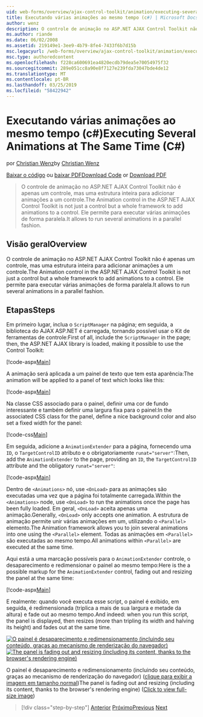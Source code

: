 ```yaml
---
uid: web-forms/overview/ajax-control-toolkit/animation/executing-several-animations-at-the-same-time-cs
title: Executando várias animações ao mesmo tempo (c#) | Microsoft Docs
author: wenz
description: O controle de animação no ASP.NET AJAX Control Toolkit não é apenas um controle, mas uma estrutura inteira para adicionar animações a um controle. Ele permite para executar severa...
ms.author: riande
ms.date: 06/02/2008
ms.assetid: 219149e1-3ee9-4b79-8fe4-7433f6b7d15b
msc.legacyurl: /web-forms/overview/ajax-control-toolkit/animation/executing-several-animations-at-the-same-time-cs
msc.type: authoredcontent
ms.openlocfilehash: f228ca600691ea4820ecdb79dea5e70054975f32
ms.sourcegitcommit: 289e051cc8a90e8f7127e239fda73047bde4de12
ms.translationtype: MT
ms.contentlocale: pt-BR
ms.lasthandoff: 03/25/2019
ms.locfileid: "58422942"
---
```

<a name="executing-several-animations-at-the-same-time-c"></a><span data-ttu-id="0df88-104">Executando várias animações ao mesmo tempo (c#)</span><span class="sxs-lookup"><span data-stu-id="0df88-104">Executing Several Animations at The Same Time (C#)</span></span>
====================
<span data-ttu-id="0df88-105">por [Christian Wenz](https://github.com/wenz)</span><span class="sxs-lookup"><span data-stu-id="0df88-105">by [Christian Wenz](https://github.com/wenz)</span></span>

<span data-ttu-id="0df88-106">[Baixar o código](http://download.microsoft.com/download/f/9/a/f9a26acd-8df4-4484-8a18-199e4598f411/Animation2.cs.zip) ou [baixar PDF](http://download.microsoft.com/download/6/7/1/6718d452-ff89-4d3f-a90e-c74ec2d636a3/animation2CS.pdf)</span><span class="sxs-lookup"><span data-stu-id="0df88-106">[Download Code](http://download.microsoft.com/download/f/9/a/f9a26acd-8df4-4484-8a18-199e4598f411/Animation2.cs.zip) or [Download PDF](http://download.microsoft.com/download/6/7/1/6718d452-ff89-4d3f-a90e-c74ec2d636a3/animation2CS.pdf)</span></span>

> <span data-ttu-id="0df88-107">O controle de animação no ASP.NET AJAX Control Toolkit não é apenas um controle, mas uma estrutura inteira para adicionar animações a um controle.</span><span class="sxs-lookup"><span data-stu-id="0df88-107">The Animation control in the ASP.NET AJAX Control Toolkit is not just a control but a whole framework to add animations to a control.</span></span> <span data-ttu-id="0df88-108">Ele permite para executar várias animações de forma paralela.</span><span class="sxs-lookup"><span data-stu-id="0df88-108">It allows to run several animations in a parallel fashion.</span></span>


## <a name="overview"></a><span data-ttu-id="0df88-109">Visão geral</span><span class="sxs-lookup"><span data-stu-id="0df88-109">Overview</span></span>

<span data-ttu-id="0df88-110">O controle de animação no ASP.NET AJAX Control Toolkit não é apenas um controle, mas uma estrutura inteira para adicionar animações a um controle.</span><span class="sxs-lookup"><span data-stu-id="0df88-110">The Animation control in the ASP.NET AJAX Control Toolkit is not just a control but a whole framework to add animations to a control.</span></span> <span data-ttu-id="0df88-111">Ele permite para executar várias animações de forma paralela.</span><span class="sxs-lookup"><span data-stu-id="0df88-111">It allows to run several animations in a parallel fashion.</span></span>

## <a name="steps"></a><span data-ttu-id="0df88-112">Etapas</span><span class="sxs-lookup"><span data-stu-id="0df88-112">Steps</span></span>

<span data-ttu-id="0df88-113">Em primeiro lugar, inclua o `ScriptManager` na página; em seguida, a biblioteca do AJAX ASP.NET é carregada, tornando possível usar o Kit de ferramentas de controle:</span><span class="sxs-lookup"><span data-stu-id="0df88-113">First of all, include the `ScriptManager` in the page; then, the ASP.NET AJAX library is loaded, making it possible to use the Control Toolkit:</span></span>

[!code-aspx[Main](executing-several-animations-at-the-same-time-cs/samples/sample1.aspx)]

<span data-ttu-id="0df88-114">A animação será aplicada a um painel de texto que tem esta aparência:</span><span class="sxs-lookup"><span data-stu-id="0df88-114">The animation will be applied to a panel of text which looks like this:</span></span>

[!code-aspx[Main](executing-several-animations-at-the-same-time-cs/samples/sample2.aspx)]

<span data-ttu-id="0df88-115">Na classe CSS associado para o painel, definir uma cor de fundo interessante e também definir uma largura fixa para o painel:</span><span class="sxs-lookup"><span data-stu-id="0df88-115">In the associated CSS class for the panel, define a nice background color and also set a fixed width for the panel:</span></span>

[!code-css[Main](executing-several-animations-at-the-same-time-cs/samples/sample3.css)]

<span data-ttu-id="0df88-116">Em seguida, adicione a `AnimationExtender` para a página, fornecendo uma `ID`, o `TargetControlID` atributo e o obrigatoriamente `runat="server"`:</span><span class="sxs-lookup"><span data-stu-id="0df88-116">Then, add the `AnimationExtender` to the page, providing an `ID`, the `TargetControlID` attribute and the obligatory `runat="server"`:</span></span>

[!code-aspx[Main](executing-several-animations-at-the-same-time-cs/samples/sample4.aspx)]

<span data-ttu-id="0df88-117">Dentro de `<Animations>` nó, use `<OnLoad>` para as animações são executadas uma vez que a página foi totalmente carregada.</span><span class="sxs-lookup"><span data-stu-id="0df88-117">Within the `<Animations>` node, use `<OnLoad>` to run the animations once the page has been fully loaded.</span></span> <span data-ttu-id="0df88-118">Em geral, `<OnLoad>` aceita apenas uma animação.</span><span class="sxs-lookup"><span data-stu-id="0df88-118">Generally, `<OnLoad>` only accepts one animation.</span></span> <span data-ttu-id="0df88-119">A estrutura de animação permite unir várias animações em um, utilizando o `<Parallel>` elemento.</span><span class="sxs-lookup"><span data-stu-id="0df88-119">The Animation framework allows you to join several animations into one using the `<Parallel>` element.</span></span> <span data-ttu-id="0df88-120">Todas as animações em `<Parallel>` são executadas ao mesmo tempo.</span><span class="sxs-lookup"><span data-stu-id="0df88-120">All animations within `<Parallel>` are executed at the same time.</span></span>

<span data-ttu-id="0df88-121">Aqui está a uma marcação possíveis para o `AnimationExtender` controle, o desaparecimento e redimensionar o painel ao mesmo tempo:</span><span class="sxs-lookup"><span data-stu-id="0df88-121">Here is the a possible markup for the `AnimationExtender` control, fading out and resizing the panel at the same time:</span></span>

[!code-aspx[Main](executing-several-animations-at-the-same-time-cs/samples/sample5.aspx)]

<span data-ttu-id="0df88-122">E realmente: quando você executa esse script, o painel é exibido, em seguida, é redimensionada (triplica a mais de sua largura e metade da altura) e fade out ao mesmo tempo.</span><span class="sxs-lookup"><span data-stu-id="0df88-122">And indeed: when you run this script, the panel is displayed, then resizes (more than tripling its width and halving its height) and fades out at the same time.</span></span>


<span data-ttu-id="0df88-123">[![O painel é desaparecimento e redimensionamento (incluindo seu conteúdo, graças ao mecanismo de renderização do navegador)](executing-several-animations-at-the-same-time-cs/_static/image2.png)](executing-several-animations-at-the-same-time-cs/_static/image1.png)</span><span class="sxs-lookup"><span data-stu-id="0df88-123">[![The panel is fading out and resizing (including its content, thanks to the browser's rendering engine)](executing-several-animations-at-the-same-time-cs/_static/image2.png)](executing-several-animations-at-the-same-time-cs/_static/image1.png)</span></span>

<span data-ttu-id="0df88-124">O painel é desaparecimento e redimensionamento (incluindo seu conteúdo, graças ao mecanismo de renderização do navegador) ([clique para exibir a imagem em tamanho normal](executing-several-animations-at-the-same-time-cs/_static/image3.png))</span><span class="sxs-lookup"><span data-stu-id="0df88-124">The panel is fading out and resizing (including its content, thanks to the browser's rendering engine) ([Click to view full-size image](executing-several-animations-at-the-same-time-cs/_static/image3.png))</span></span>

> [!div class="step-by-step"]
> <span data-ttu-id="0df88-125">[Anterior](adding-animation-to-a-control-cs.md)
> [Próximo](executing-several-animations-after-each-other-cs.md)</span><span class="sxs-lookup"><span data-stu-id="0df88-125">[Previous](adding-animation-to-a-control-cs.md)
[Next](executing-several-animations-after-each-other-cs.md)</span></span>
